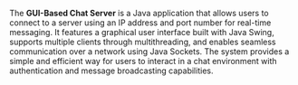 
The **GUI-Based Chat Server** is a Java application that allows users to connect to a server using an IP address and port number for real-time messaging. It features a graphical user interface built with Java Swing, supports multiple clients through multithreading, and enables seamless communication over a network using Java Sockets. The system provides a simple and efficient way for users to interact in a chat environment with authentication and message broadcasting capabilities.
